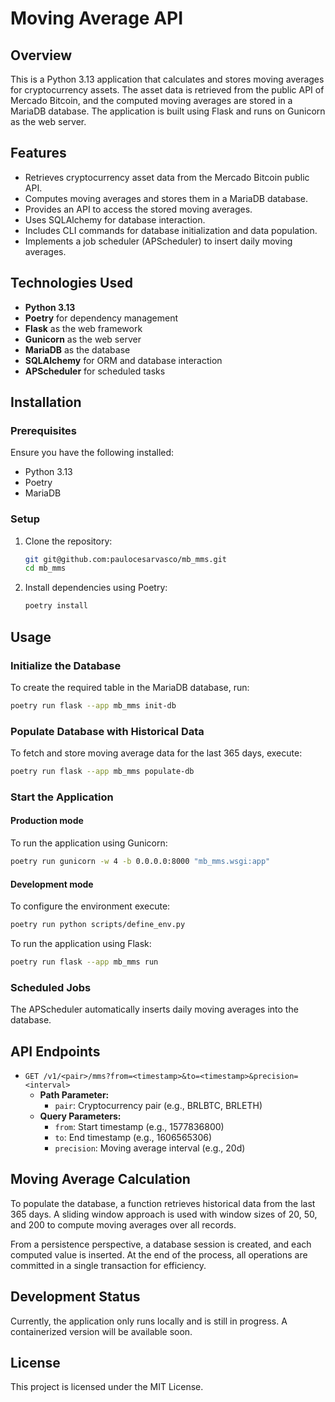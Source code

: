 # Moving Average API

## Overview
This is a Python 3.13 application that calculates and stores moving averages for cryptocurrency assets. The asset data is retrieved from the public API of Mercado Bitcoin, and the computed moving averages are stored in a MariaDB database. The application is built using Flask and runs on Gunicorn as the web server.

## Features
- Retrieves cryptocurrency asset data from the Mercado Bitcoin public API.
- Computes moving averages and stores them in a MariaDB database.
- Provides an API to access the stored moving averages.
- Uses SQLAlchemy for database interaction.
- Includes CLI commands for database initialization and data population.
- Implements a job scheduler (APScheduler) to insert daily moving averages.

## Technologies Used
- **Python 3.13**
- **Poetry** for dependency management
- **Flask** as the web framework
- **Gunicorn** as the web server
- **MariaDB** as the database
- **SQLAlchemy** for ORM and database interaction
- **APScheduler** for scheduled tasks

## Installation
### Prerequisites
Ensure you have the following installed:
- Python 3.13
- Poetry
- MariaDB

### Setup
1. Clone the repository:
   ```sh
   git git@github.com:paulocesarvasco/mb_mms.git
   cd mb_mms
   ```
2. Install dependencies using Poetry:
   ```sh
   poetry install
   ```

## Usage
### Initialize the Database
To create the required table in the MariaDB database, run:
```sh
poetry run flask --app mb_mms init-db
```

### Populate Database with Historical Data
To fetch and store moving average data for the last 365 days, execute:
```sh
poetry run flask --app mb_mms populate-db
```

### Start the Application

#### Production mode

To run the application using Gunicorn:
```sh
poetry run gunicorn -w 4 -b 0.0.0.0:8000 "mb_mms.wsgi:app"
```

#### Development mode
To configure the environment execute:
```sh
poetry run python scripts/define_env.py
```

To run the application using Flask:
```sh
poetry run flask --app mb_mms run
```

### Scheduled Jobs
The APScheduler automatically inserts daily moving averages into the database.

## API Endpoints
- `GET /v1/<pair>/mms?from=<timestamp>&to=<timestamp>&precision=<interval>`
  - **Path Parameter:**
    - `pair`: Cryptocurrency pair (e.g., BRLBTC, BRLETH)
  - **Query Parameters:**
    - `from`: Start timestamp (e.g., 1577836800)
    - `to`: End timestamp (e.g., 1606565306)
    - `precision`: Moving average interval (e.g., 20d)

## Moving Average Calculation
To populate the database, a function retrieves historical data from the last 365 days. A sliding window approach is used with window sizes of 20, 50, and 200 to compute moving averages over all records.

From a persistence perspective, a database session is created, and each computed value is inserted. At the end of the process, all operations are committed in a single transaction for efficiency.

## Development Status
Currently, the application only runs locally and is still in progress. A containerized version will be available soon.

## License
This project is licensed under the MIT License.
